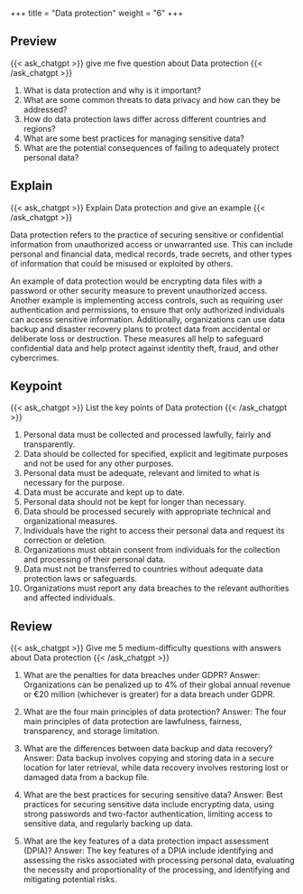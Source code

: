 +++
title = "Data protection"
weight = "6"
+++
## Preview
{{< ask_chatgpt >}}
give me five question about Data protection
{{< /ask_chatgpt >}}

1. What is data protection and why is it important?
2. What are some common threats to data privacy and how can they be addressed?
3. How do data protection laws differ across different countries and regions?
4. What are some best practices for managing sensitive data?
5. What are the potential consequences of failing to adequately protect personal data?   

## Explain
{{< ask_chatgpt >}}
Explain Data protection and give an example
{{< /ask_chatgpt >}}

Data protection refers to the practice of securing sensitive or confidential information from unauthorized access or unwarranted use. This can include personal and financial data, medical records, trade secrets, and other types of information that could be misused or exploited by others.

An example of data protection would be encrypting data files with a password or other security measure to prevent unauthorized access. Another example is implementing access controls, such as requiring user authentication and permissions, to ensure that only authorized individuals can access sensitive information. Additionally, organizations can use data backup and disaster recovery plans to protect data from accidental or deliberate loss or destruction. These measures all help to safeguard confidential data and help protect against identity theft, fraud, and other cybercrimes.   

## Keypoint
{{< ask_chatgpt >}}
List the key points of Data protection
{{< /ask_chatgpt >}}

1. Personal data must be collected and processed lawfully, fairly and transparently.
2. Data should be collected for specified, explicit and legitimate purposes and not be used for any other purposes.
3. Personal data must be adequate, relevant and limited to what is necessary for the purpose.
4. Data must be accurate and kept up to date.
5. Personal data should not be kept for longer than necessary.
6. Data should be processed securely with appropriate technical and organizational measures.
7. Individuals have the right to access their personal data and request its correction or deletion.
8. Organizations must obtain consent from individuals for the collection and processing of their personal data.
9. Data must not be transferred to countries without adequate data protection laws or safeguards.
10. Organizations must report any data breaches to the relevant authorities and affected individuals.   

## Review
{{< ask_chatgpt >}}
Give me 5 medium-difficulty questions with answers about Data protection
{{< /ask_chatgpt >}}

1. What are the penalties for data breaches under GDPR?
Answer: Organizations can be penalized up to 4% of their global annual revenue or €20 million (whichever is greater) for a data breach under GDPR.

2. What are the four main principles of data protection?
Answer: The four main principles of data protection are lawfulness, fairness, transparency, and storage limitation.

3. What are the differences between data backup and data recovery?
Answer: Data backup involves copying and storing data in a secure location for later retrieval, while data recovery involves restoring lost or damaged data from a backup file.

4. What are the best practices for securing sensitive data?
Answer: Best practices for securing sensitive data include encrypting data, using strong passwords and two-factor authentication, limiting access to sensitive data, and regularly backing up data.

5. What are the key features of a data protection impact assessment (DPIA)?
Answer: The key features of a DPIA include identifying and assessing the risks associated with processing personal data, evaluating the necessity and proportionality of the processing, and identifying and mitigating potential risks.   


